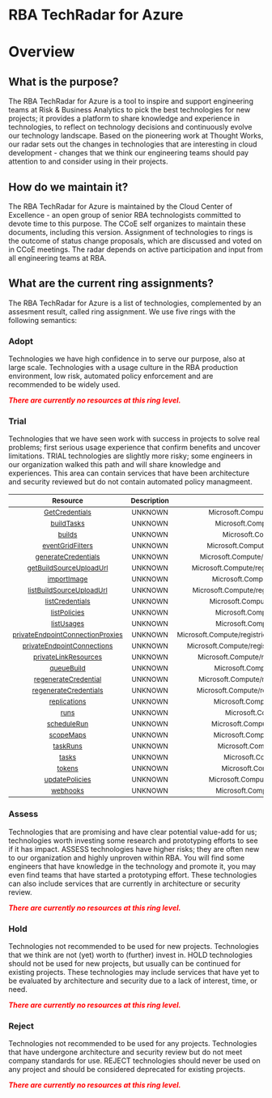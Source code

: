 
RBA TechRadar for Azure
=======================

# Overview

## What is the purpose?


The RBA TechRadar for Azure is a tool to inspire and support engineering teams at Risk & Business Analytics to pick the best technologies for new projects; it provides a platform to share knowledge and experience in technologies, to reflect on technology decisions and continuously evolve our technology landscape.  Based on the pioneering work at Thought Works, our radar sets out the changes in technologies that are interesting in cloud development - changes that we think our engineering teams should pay attention to and consider using in their projects.
## How do we maintain it?


The RBA TechRadar for Azure is maintained by the Cloud Center of Excellence - an open group of senior RBA technologists committed to devote time to this purpose.  The CCoE self organizes to maintain these documents, including this version.  Assignment of technologies to rings is the outcome of status change proposals, which are discussed and voted on in CCoE meetings.  The radar depends on active participation and input from all engineering teams at RBA.
## What are the current ring assignments?


The RBA TechRadar for Azure is a list of technologies, complemented by an assesment result, called ring assignment.  We use five rings with the following semantics:
### Adopt


Technologies we have high confidence in to serve our purpose, also at large scale.  Technologies with a usage culture in the RBA production environment, low risk, automated policy enforcement and are recommended to be widely used.  
  
***<font color="red"> There are currently no resources at this ring level. </font>***
### Trial


Technologies that we have seen work with success in projects to solve real problems;  first serious usage experience that confirm benefits and uncover limitations.  TRIAL technologies are slightly more risky; some engineers in our organization walked this path and will share knowledge and experiences.  This area can contain services that have been architecture and security reviewed but do not contain automated policy managmeent.  

|<sub>Resource</sub>|<sub>Description</sub>|<sub>Path</sub>|<sub>Status</sub>|
| :---: | :---: | :---: | :---: |
|<sub>[GetCredentials](https://github.com/openrba/python-azure-techradar/tree/master/Microsoft.Compute/registries/GetCredentials)</sub>|<sub>UNKNOWN</sub>|<sub>Microsoft.Compute/registries/GetCredentials</sub>|<sub>TRIAL</sub>|
|<sub>[buildTasks](https://github.com/openrba/python-azure-techradar/tree/master/Microsoft.Compute/registries/buildTasks)</sub>|<sub>UNKNOWN</sub>|<sub>Microsoft.Compute/registries/buildTasks</sub>|<sub>TRIAL</sub>|
|<sub>[builds](https://github.com/openrba/python-azure-techradar/tree/master/Microsoft.Compute/registries/builds)</sub>|<sub>UNKNOWN</sub>|<sub>Microsoft.Compute/registries/builds</sub>|<sub>TRIAL</sub>|
|<sub>[eventGridFilters](https://github.com/openrba/python-azure-techradar/tree/master/Microsoft.Compute/registries/eventGridFilters)</sub>|<sub>UNKNOWN</sub>|<sub>Microsoft.Compute/registries/eventGridFilters</sub>|<sub>TRIAL</sub>|
|<sub>[generateCredentials](https://github.com/openrba/python-azure-techradar/tree/master/Microsoft.Compute/registries/generateCredentials)</sub>|<sub>UNKNOWN</sub>|<sub>Microsoft.Compute/registries/generateCredentials</sub>|<sub>TRIAL</sub>|
|<sub>[getBuildSourceUploadUrl](https://github.com/openrba/python-azure-techradar/tree/master/Microsoft.Compute/registries/getBuildSourceUploadUrl)</sub>|<sub>UNKNOWN</sub>|<sub>Microsoft.Compute/registries/getBuildSourceUploadUrl</sub>|<sub>TRIAL</sub>|
|<sub>[importImage](https://github.com/openrba/python-azure-techradar/tree/master/Microsoft.Compute/registries/importImage)</sub>|<sub>UNKNOWN</sub>|<sub>Microsoft.Compute/registries/importImage</sub>|<sub>TRIAL</sub>|
|<sub>[listBuildSourceUploadUrl](https://github.com/openrba/python-azure-techradar/tree/master/Microsoft.Compute/registries/listBuildSourceUploadUrl)</sub>|<sub>UNKNOWN</sub>|<sub>Microsoft.Compute/registries/listBuildSourceUploadUrl</sub>|<sub>TRIAL</sub>|
|<sub>[listCredentials](https://github.com/openrba/python-azure-techradar/tree/master/Microsoft.Compute/registries/listCredentials)</sub>|<sub>UNKNOWN</sub>|<sub>Microsoft.Compute/registries/listCredentials</sub>|<sub>TRIAL</sub>|
|<sub>[listPolicies](https://github.com/openrba/python-azure-techradar/tree/master/Microsoft.Compute/registries/listPolicies)</sub>|<sub>UNKNOWN</sub>|<sub>Microsoft.Compute/registries/listPolicies</sub>|<sub>TRIAL</sub>|
|<sub>[listUsages](https://github.com/openrba/python-azure-techradar/tree/master/Microsoft.Compute/registries/listUsages)</sub>|<sub>UNKNOWN</sub>|<sub>Microsoft.Compute/registries/listUsages</sub>|<sub>TRIAL</sub>|
|<sub>[privateEndpointConnectionProxies](https://github.com/openrba/python-azure-techradar/tree/master/Microsoft.Compute/registries/privateEndpointConnectionProxies)</sub>|<sub>UNKNOWN</sub>|<sub>Microsoft.Compute/registries/privateEndpointConnectionProxies</sub>|<sub>TRIAL</sub>|
|<sub>[privateEndpointConnections](https://github.com/openrba/python-azure-techradar/tree/master/Microsoft.Compute/registries/privateEndpointConnections)</sub>|<sub>UNKNOWN</sub>|<sub>Microsoft.Compute/registries/privateEndpointConnections</sub>|<sub>TRIAL</sub>|
|<sub>[privateLinkResources](https://github.com/openrba/python-azure-techradar/tree/master/Microsoft.Compute/registries/privateLinkResources)</sub>|<sub>UNKNOWN</sub>|<sub>Microsoft.Compute/registries/privateLinkResources</sub>|<sub>TRIAL</sub>|
|<sub>[queueBuild](https://github.com/openrba/python-azure-techradar/tree/master/Microsoft.Compute/registries/queueBuild)</sub>|<sub>UNKNOWN</sub>|<sub>Microsoft.Compute/registries/queueBuild</sub>|<sub>TRIAL</sub>|
|<sub>[regenerateCredential](https://github.com/openrba/python-azure-techradar/tree/master/Microsoft.Compute/registries/regenerateCredential)</sub>|<sub>UNKNOWN</sub>|<sub>Microsoft.Compute/registries/regenerateCredential</sub>|<sub>TRIAL</sub>|
|<sub>[regenerateCredentials](https://github.com/openrba/python-azure-techradar/tree/master/Microsoft.Compute/registries/regenerateCredentials)</sub>|<sub>UNKNOWN</sub>|<sub>Microsoft.Compute/registries/regenerateCredentials</sub>|<sub>TRIAL</sub>|
|<sub>[replications](https://github.com/openrba/python-azure-techradar/tree/master/Microsoft.Compute/registries/replications)</sub>|<sub>UNKNOWN</sub>|<sub>Microsoft.Compute/registries/replications</sub>|<sub>TRIAL</sub>|
|<sub>[runs](https://github.com/openrba/python-azure-techradar/tree/master/Microsoft.Compute/registries/runs)</sub>|<sub>UNKNOWN</sub>|<sub>Microsoft.Compute/registries/runs</sub>|<sub>TRIAL</sub>|
|<sub>[scheduleRun](https://github.com/openrba/python-azure-techradar/tree/master/Microsoft.Compute/registries/scheduleRun)</sub>|<sub>UNKNOWN</sub>|<sub>Microsoft.Compute/registries/scheduleRun</sub>|<sub>TRIAL</sub>|
|<sub>[scopeMaps](https://github.com/openrba/python-azure-techradar/tree/master/Microsoft.Compute/registries/scopeMaps)</sub>|<sub>UNKNOWN</sub>|<sub>Microsoft.Compute/registries/scopeMaps</sub>|<sub>TRIAL</sub>|
|<sub>[taskRuns](https://github.com/openrba/python-azure-techradar/tree/master/Microsoft.Compute/registries/taskRuns)</sub>|<sub>UNKNOWN</sub>|<sub>Microsoft.Compute/registries/taskRuns</sub>|<sub>TRIAL</sub>|
|<sub>[tasks](https://github.com/openrba/python-azure-techradar/tree/master/Microsoft.Compute/registries/tasks)</sub>|<sub>UNKNOWN</sub>|<sub>Microsoft.Compute/registries/tasks</sub>|<sub>TRIAL</sub>|
|<sub>[tokens](https://github.com/openrba/python-azure-techradar/tree/master/Microsoft.Compute/registries/tokens)</sub>|<sub>UNKNOWN</sub>|<sub>Microsoft.Compute/registries/tokens</sub>|<sub>TRIAL</sub>|
|<sub>[updatePolicies](https://github.com/openrba/python-azure-techradar/tree/master/Microsoft.Compute/registries/updatePolicies)</sub>|<sub>UNKNOWN</sub>|<sub>Microsoft.Compute/registries/updatePolicies</sub>|<sub>TRIAL</sub>|
|<sub>[webhooks](https://github.com/openrba/python-azure-techradar/tree/master/Microsoft.Compute/registries/webhooks)</sub>|<sub>UNKNOWN</sub>|<sub>Microsoft.Compute/registries/webhooks</sub>|<sub>TRIAL</sub>|

### Assess


Technologies that are promising and have clear potential value-add for us; technologies worth investing some research and prototyping efforts to see if it has impact.  ASSESS technologies have higher risks;  they are often new to our organization and highly unproven within RBA.  You will find some engineers that have knowledge in the technology and promote it, you may even find teams that have started a prototyping effort.  These technologies can also include services that are currently in architecture or security review.  
  
***<font color="red"> There are currently no resources at this ring level. </font>***
### Hold


Technologies not recommended to be used for new projects. Technologies that we think are not (yet) worth to (further) invest in.  HOLD technologies should not be used for new projects, but usually can be continued for existing projects.  These technologies may include services that have yet to be evaluated by architecture and security due to a lack of interest, time, or need.  
  
***<font color="red"> There are currently no resources at this ring level. </font>***
### Reject


Technologies not recommended to be used for any projects. Technologies that have undergone architecture and security review but do not meet company standards for use.  REJECT technologies should never be used on any project and should be considered deprecated for existing projects.  
  
***<font color="red"> There are currently no resources at this ring level. </font>***